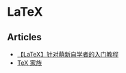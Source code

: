# LaTeX

## Articles
* [【LaTeX】针对萌新自学者的入门教程](https://zhuanlan.zhihu.com/p/521649367)
* [TeX 家族](https://www.kancloud.cn/thinkphp/latex/41811)
